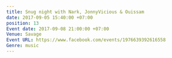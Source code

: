 ```yaml
---
title: Snug night with Nark, JonnyVicious & Ouissam
date: 2017-09-05 15:40:00 +07:00
position: 13
Event date: 2017-09-08 21:00:00 +07:00
Venue: Savage
Event URL: https://www.facebook.com/events/1976639392616558
Genre: music
---
```


